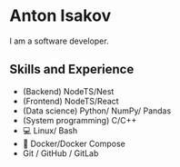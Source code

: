 # Anton Isakov
I am a software developer. 

## Skills and Experience
- (Backend) NodeTS/Nest
- (Frontend) NodeTS/React
- (Data science) Python/ NumPy/ Pandas
- (System programming) C/C++
- :computer: Linux/ Bash
- :whale: Docker/Docker Compose
- Git / GitHub / GitLab
